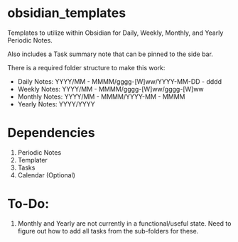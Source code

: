 # obsidian_templates

Templates to utilize within Obsidian for Daily, Weekly, Monthly, and Yearly Periodic Notes. 

Also includes a Task summary note that can be pinned to the side bar.

There is a required folder structure to make this work:
  - Daily Notes: YYYY/MM - MMMM/gggg-[W]ww/YYYY-MM-DD - dddd
  - Weekly Notes: YYYY/MM - MMMM/gggg-[W]ww/gggg-[W]ww
  - Monthly Notes: YYYY/MM - MMMM/YYYY-MM - MMMM
  - Yearly Notes: YYYY/YYYY

# Dependencies
1. Periodic Notes
2. Templater
3. Tasks
4. Calendar (Optional)

# To-Do: 
1. Monthly and Yearly are not currently in a functional/useful state. Need to figure out how to add all tasks from the sub-folders for these.


